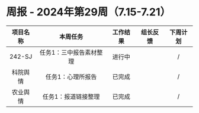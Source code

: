 
# 周报 - 2024年第29周（7.15-7.21）


|  项目名称  | 本周任务 | 工作结果 | 组长反馈 |  下周计划| 
|:----------:|:--------:|:--------:|:--------:|:--------:|
|  242-SJ       | 任务1：三中报告素材整理    | 进行中      |       | /      |
|  科院舆情       | 任务1：心理所报告    | 已完成      |       |     /  |
|  农业舆情       | 任务1：报道链接整理    | 已完成      |       |     /  |
